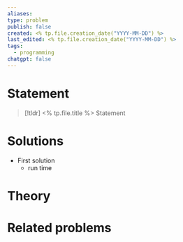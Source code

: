 ```yaml
---
aliases: 
type: problem
publish: false
created: <% tp.file.creation_date("YYYY-MM-DD") %>
last_edited: <% tp.file.creation_date("YYYY-MM-DD") %>
tags:
  - programming
chatgpt: false
---
```

# Statement

>[!tldr] <% tp.file.title %>
>Statement

# Solutions

- First solution
	- run time 

# Theory

# Related problems